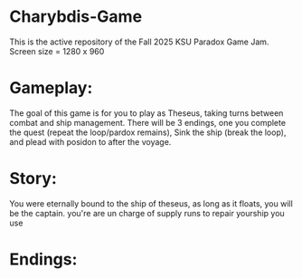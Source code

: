 # Charybdis-Game
This is the active repository of the Fall 2025 KSU Paradox Game Jam.
Screen size = 1280 x 960
# Gameplay:
The goal of this game is for you to play as Theseus, taking turns between combat and ship management. There will be 3 endings, one you complete the quest (repeat the loop/pardox remains), Sink the ship (break the loop), and plead with posidon to after the voyage. 

# Story:
You were eternally bound to the ship of theseus, as long as it floats, you will be the captain. you're are un charge of supply runs to repair yourship you use

# Endings:
